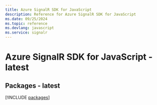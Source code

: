 ```yaml
---
title: Azure SignalR SDK for JavaScript
description: Reference for Azure SignalR SDK for JavaScript
ms.date: 09/25/2024
ms.topic: reference
ms.devlang: javascript
ms.service: signalr
---
```

# Azure SignalR SDK for JavaScript - latest
## Packages - latest
[!INCLUDE [packages](signalr-index.md)]